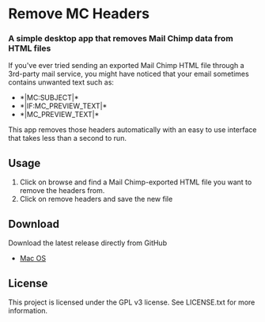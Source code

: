 # Remove MC Headers
### A simple desktop app that removes Mail Chimp data from HTML files

If you've ever tried sending an exported Mail Chimp HTML file through a 3rd-party mail service, you might have noticed that your email sometimes contains unwanted text such as:

- \*|MC:SUBJECT|*
- \*|IF:MC_PREVIEW_TEXT|\*
- \*|MC_PREVIEW_TEXT|*

This app removes those headers automatically with an easy to use interface that takes less than a second to run.

## Usage

1. Click on browse and find a Mail Chimp-exported HTML file you want to remove the headers from.
2. Click on remove headers and save the new file

## Download
Download the latest release directly from GitHub

- [Mac OS](https://github.com/marceloclubhouse/RemoveMCHeaders/releases/download/v0.1.0/remove-mc-headers-macos-x86-64.zip)
## License
This project is licensed under the GPL v3 license. See LICENSE.txt for more information.